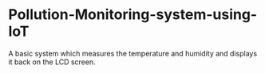 # Pollution-Monitoring-system-using-IoT
A basic system which measures the temperature and humidity and displays it back on the LCD screen.
